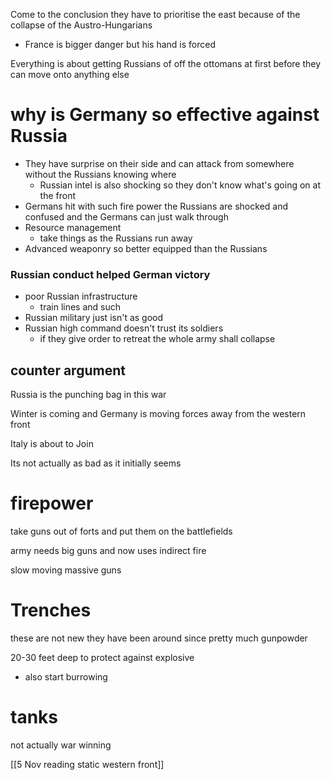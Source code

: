 Come to the conclusion they have to prioritise the east because of the collapse of the Austro-Hungarians 
- France is bigger danger but his hand is forced

Everything is about getting Russians of off the ottomans at first before they can move onto anything else 

# why is Germany so effective against Russia 
- They have surprise on their side and can attack from somewhere without the Russians knowing where
	- Russian intel is also shocking so they don't know what's going on at the front
- Germans hit with such fire power the Russians are shocked and confused and the Germans can just walk through 
- Resource management
	- take things as the Russians run away 
- Advanced weaponry so better equipped than the Russians 

### Russian conduct helped German victory 
- poor Russian infrastructure
	- train lines and such 
- Russian military just isn't as good 
- Russian high command doesn't trust its soldiers 
	- if they give order to retreat the whole army shall collapse 

## counter argument 
Russia is the punching bag in this war 

Winter is coming and Germany is moving forces away from the western front 

Italy is about to Join

Its not actually as bad as it initially seems




# firepower
take guns out of forts and put them on the battlefields

army needs big guns and now uses indirect fire 

slow moving massive guns 



# Trenches 
these are not new 
they have been around since pretty much gunpowder

20-30 feet deep to protect against explosive 
- also start burrowing 



# tanks
not actually war winning 


[[5 Nov reading static western front]]

